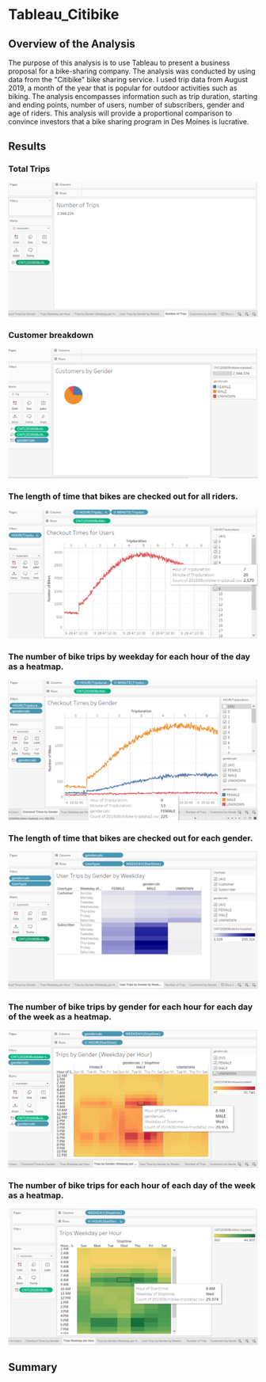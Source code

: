 # Tableau_Citibike

## Overview of the Analysis

The purpose of this analysis is to use Tableau to present a business proposal for a bike-sharing company. The analysis was 
conducted by using data from the "Citibike" bike sharing service. I used trip data from August 2019, a month of the year 
that is popular for outdoor activities such as biking. The analysis encompasses information such as trip duration, starting 
and ending points, number of users, number of subscribers, gender and age of riders. This analysis will provide a proportional
comparison to convince investors that a bike sharing program in Des Moines is lucrative. 

## Results 

### Total Trips 
![Trips](tableau_results/Total_trips.PNG)


### Customer breakdown 
![Trips](tableau_results/customers_by_gender.PNG)


### The length of time that bikes are checked out for all riders.
![Trips](tableau_results/checkout_times.PNG)


### The number of bike trips by weekday for each hour of the day as a heatmap.
![Trips](tableau_results/checkout_times_by_gender.PNG)



### The length of time that bikes are checked out for each gender.
![Trips](tableau_results/user_trips_gender.PNG)



### The number of bike trips by gender for each hour for each day of the week as a heatmap.
![Trips](tableau_results/weekly_trips_by_hour_gender.PNG)



### The number of bike trips for each hour of each day of the week as a heatmap.
![Trips](tableau_results/weekly_trips_byhour.PNG)



## Summary 

